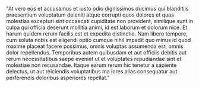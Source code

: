 "At vero eos et accusamus et iusto odio dignissimos ducimus qui blanditiis praesentium
 voluptatum deleniti atque corrupti quos dolores et quas molestias excepturi sint occaecati 
 cupiditate non provident, similique sunt in culpa qui officia deserunt mollitia animi, id est laborum 
 et dolorum nice. Et harum quidem rerum facilis est et expedita distinctio. Nam libero 
 tempore, cum soluta nobis est eligendi optio cumque nihil impedit quo minus id 
 quod maxime placeat facere possimus, omnis voluptas assumenda est, omnis dolor repellendus. Temporibus autem 
 quibusdam et aut officiis debitis aut rerum necessitatibus saepe eveniet ut
  et voluptates repudiandae sint et molestiae non recusandae. Itaque earum 
  rerum hic tenetur a sapiente delectus, ut aut reiciendis voluptatibus ma
  iores alias consequatur aut perferendis 
  doloribus asperiores repellat." 